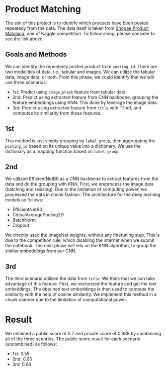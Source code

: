 # Product Matching

The aim of this project is to identify which products have been posted repeatedy from the data. The data itself is taken from [Shopee Product Matching](https://www.kaggle.com/competitions/shopee-product-matching/data), one of Kaggle competition. To follow along, please consider to see the link above.

## Goals and Methods
We can identify the repeatedly posted product from `posting_id`. There are two modalities of data, i.e., tabular and images. We can utilize the tabular data, image data, or both. From this phase, we could identify that we will use three scenarios:
- 1st: Predict using `image_phash` feature from tabular data.
- 2nd: Predict using extracted feature from CNN backbone, grouping the feature embeddings using KNN. This done by leverage the image data.
- 3rd: Predict using extracted feature from `title` with Tf-idf, and computes its similarity from those features.

## 1st
This method is just simply grouping by `label_group`, then aggregating the `posting_id` based on its unique value into a dictionary. We use the dictionary as a mapping function based on `label_group`.

## 2nd
We utilized EfficientNetB0 as a CNN backbone to extract features from the data and do the grouping with KNN. First, we preprocess the image data (batching and resizing). Due to the limitation of computing power, we processed the data in chunk fashion. The architecture for the deep learning models as follows:
- EfficientNetB0
- GlobalAveragePooling2D
- BatchNorm
- Dropout

We directly used the ImageNet weights, without any finetuning step. This is due to the competition rule, which disabling the internet when we submit the notebook. 
The next phase will rely on the KNN algorithm, to group the similar embeddings from our CNN.

## 3rd
The third scenario utilized the data from `title`. We think that we can take advantage of this feature. First, we vectorized the feature and get the text embeddings. The obtained text embeddings is then used to compute the similarity with the help of cosine similarity. We implement this method in a chunk manner due to the limitation of computational power. 

# Result
We obtained a public score of $0.7$ and private score of $0.688$ by combaining all of the three scenrios. The public score result for each scenario (uncombined) as follows:
- 1st: $0.55$
- 2nd: $0.65$
- 3rd: $0.66$